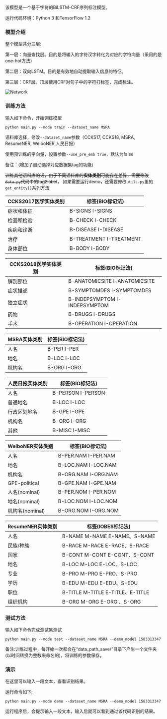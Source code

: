 
该模型是一个基于字符的BiLSTM-CRF序列标注模型。

运行代码环境：Python 3 和TensorFlow 1.2


### 模型介绍

整个模型共分三层:

第一层：向量查找层。目的是将输入的字符汉字转化为对应的字符向量（采用的是one-hot方法）

第二层：双向LSTM。目的是有效地自动提取输入信息的特征。

第三层：CRF层。顶层使用CRF对句子中的字符打标签，完成标注。

![Network](./pic/network.png)

### 训练方法
输入如下命令，开始训练模型

`python main.py --mode train --dataset_name MSRA`

语料库选择，修改`--dataset_name`参数（CCKS17, CCKS18, MSRA, ResumeNER, WeiboNER,人民日报）

使用预训练的字向量，设置参数`--use_pre_emb true`，默认为false

备注：(增加了自动选择对应数据集tag的功能)

~~训练其他语料库的话，由于不同语料库的**实体类别**可能存在差异，需要修改`data.py`代码中的tag2label~~，
如果需要运行demo，还需要修改`utils.py`里的`get_entity()`系列方法

| CCKS2017医学实体类别 | 标签(BIO标记法) |
| ------ | ------ |
| 症状和体征  | B-SIGNS I-SIGNS |
| 检查和检验  | B-CHECK I-CHECK |
| 疾病和诊断 | B-DISEASE I-DISEASE|
| 治疗  | B-TREATMENT I-TREATMENT |
| 身体部位 | B-BODY I-BODY|

| CCKS2018医学实体类别 | 标签(BIO标记法) |
| ------ | ------ |
| 解剖部位  | B-ANATOMICSITE I-ANATOMICSITE |
| 症状描述  | B-SYMPTOMDES I-SYMPTOMDES |
| 独立症状 | B-INDEPSYMPTOM I-INDEPSYMPTOM|
| 药物  | B-DRUGS I-DRUGS |
| 手术 | B-OPERATION I-OPERATION|

| MSRA实体类别 | 标签(BIO标记法) |
| ------ | ------ |
| 人名  | B-PER I-PER |
| 地名  | B-LOC I-LOC |
| 机构名 | B-ORG I-ORG|

| 人民日报实体类别 | 标签(BIO标记法) |
| ------ | ------ |
| 人名       | B-PERSON I-PERSON |
| 普通地名    | B-LOC I-LOC |
| 行政区划地名 | B-GPE I-GPE |
| 机构名 | B-ORG I-ORG|
| 其他   | B-MISC I-MISC|

| WeiboNER实体类别 | 标签(BIO标记法) |
| ------ | ------ |
| 人名  | B-PER.NAM I-PER.NAM |
| 地名  | B-LOC.NAM I-LOC.NAM |
| 机构名 | B-ORG.NAM I-ORG.NAM|
| GPE-political | B-GPE.NAM I-GPE.NAM|
| 人名(nominal)  | B-PER.NOM I-PER.NOM |
| 地名(nominal)  | B-LOC.NOM I-LOC.NOM |
| 机构名(nominal) | B-ORG.NOM I-ORG.NOM|

| ResumeNER实体类别 | 标签(IOBES标记法) |
| ------ | ------ |
| 人名  | B-NAME M-NAME  E-NAME、S-NAME |
| 民族/种族  | B-RACE M-RACE  E-RACE、S-RACE |
| 国家  | B-CONT M-CONT E-CONT、S-CONT  |
| 地名 | B-LOC M-LOC E-LOC、S-LOC|
| 专业 | B-PRO M-PRO E-PRO、S-PRO|
| 学历 | B-EDU M-EDU E-EDU、S-EDU|
| 职位 | B-TITLE M-TITLE E-TITLE、E-TITLE|
| 组织机构 |  B-ORG M-ORG E-ORG 、S-ORG|


### 测试方法
输入如下命令完成测试集测试

`python main.py --mode test --dataset_name MSRA --demo_model 1583313347`

备注:训练过程中，每开始一次都会在“data_path_save/”目录下产生一个文件夹(以时间转换为整数来命名的)，将训练的参数保存。
     

### 演示
在这里可以输入一段文本，查看识别结果。

运行命令如下;

`python main.py --mode demo --dataset_name MSRA --demo_model 1583313347`

运行程序后，会提示输入一段文本，输入后就可以看到通过该代码识别的结果。
